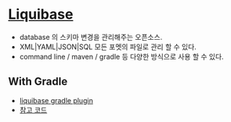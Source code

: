 # [Liquibase](https://www.liquibase.org/)

* database 의 스키마 변경을 관리해주는 오픈소스.
* XML|YAML|JSON|SQL 모든 포멧의 파일로 관리 할 수 있다.
* command line / maven / gradle 등 다양한 방식으로 사용 할 수 있다.

## With Gradle

* [liquibase gradle plugin](https://github.com/liquibase/liquibase-gradle-plugin)
* [참고 코드](https://github.com/salerno-rafael/liquibase-sandbox)
